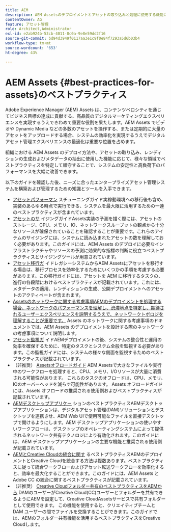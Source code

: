 ```yaml
---
title: AEM
description: AEM Assetsのデプロイメントとアセットの取り込みと処理に使用する機能に応じて、負荷時のシステムの安定性とパフォーマンスを向上させるベストプラクティスを特定し、順守します。
contentOwner: AG
feature: アセット管理
role: Architect,Administrator
exl-id: e2ab924b-53cb-4011-8c0a-9e8e59dd2f16
source-git-commit: bd94d3949f0117aa3e1c9f0e84f7293a5d6b03b4
workflow-type: tm+mt
source-wordcount: '653'
ht-degree: 43%

---
```


# AEM Assets {#best-practices-for-assets}のベストプラクティス

Adobe Experience Manager (AEM) Assets は、コンテンツベロシティを通じてビジネス目標の達成に貢献する、高品質のデジタルマーケティングエクスペリエンスを実現するうえできわめて重要な役割を果たします。AEM Assets でビデオや Dynamic Media などの多数のアセットを操作する、または定期的に大量のアセットをアップロードする場合、システムの効率化を実現するうえでデジタルアセット管理エクスペリエンスの最適化は重要な位置を占めます。

組織における AEM Assets のデプロイ方法や、アセットの取り込み、レンディションの生成およびメタデータの抽出に使用した機能に応じて、様々な領域でベストプラクティスを特定して順守することで、システムの安定性と高負荷下のパフォーマンスを大幅に改善できます。

以下のガイドを確認した後、ニーズに合ったエンタープライズアセット管理システムを構築および管理するための知識とツールを入手できます。

* [アセットパフォーマン](performance-tuning-guidelines.md)
スチューニングガイド実稼動環境への移行後も含め、実装のあらゆる時点で実行できる、システムを最大限に活用するための一連のベストプラクティスが含まれています。
* [アセットのサ](assets-sizing-guide.md)
イジングガイドAssets実装の予測を描く際には、アセットのストレージ、CPU、メモリ、IO、ネットワークスループットの観点から十分なリソースが確保されていることを確認することが重要です。これらのアイテムのサイジングには、システムに読み込まれたアセットの数を理解しておく必要があります。このガイドには、AEM Assets のデプロイに必要なインフラストラクチャやリソースの予測に効果的な指標の判断に役立つベストプラクティスとサイジングツールが用意されています。
* [アセット移行ガ](assets-migration-guide.md)
イドレガシーシステムからAEM Assetsにアセットを移行する場合は、移行プロセスを効率化するためにいくつかの手順を考慮する必要があります。この移行ガイドには、アセットを AEM に移行するタスクの、進行の各段階におけるベストプラクティスが記載されています。これには、メタデータの適用、レンディションの生成、公開デプロイメントへのアセットのアクティベートが含まれます。
* [Assetsのネットワークに関する考慮事項AEMのデプロイメントを処理する場合、ネットワークのパフォーマンスを理解し、渋滞地点を特定し、期待されるユーザーエクスペリエンスを説明するうえで、ネットワークトポロジを理解することが重要です。](assets-network-considerations.md)
Assets のネットワークに関する考慮事項のドキュメントでは、AEM Assets のデプロイメントを設計する際のネットワークの考慮事項について説明します。
* [アセット監視ガ](assets-monitoring-best-practices.md)
イドAEMデプロイメントの後、システムの整合性と運用の効率を確保するために、特定のタスクとシステム全般を監視する必要があります。この監視ガイドには、システムの様々な側面を監視するためのベストプラクティスが記載されています。
* （非推奨） [Assetsオフロードガイド](assets-offloading-best-practices.md)
AEM Assetsで大きなファイルや実行中のワークフローを処理すると、CPU、メモリ、I/Oリソースが大量に消費される可能性があります。 これらのタスクのオフロードは、CPU、メモリ、IOのオーバーヘッドを減らす可能性があります。 Assets オフロードガイドには、Assets オフロードの推奨される使用例およびベストプラクティスが記載されています。
* [AEMデスクトップアプリケー](https://helpx.adobe.com/jp/experience-manager/desktop-app/aem-desktop-app-best-practices.html)
ションのベストプラクティスAEMデスクトップアプリケーションは、デジタルアセット管理(DAM)ソリューションとデスクトップを連携させ、AEM Web UIで使用可能なファイルを直接デスクトップで開けるようにします。AEM デスクトップアプリケーションの使いやすいワークフローは、デスクトップのオペレーティングシステムによって提供されるネットワーク共有テクノロジにより有効化されます。このガイドには、AEM デスクトップアプリケーションの主要な機能と推奨される使用例が記載されています。
* [AEMとCreative Cloudの統合に関す](aem-cc-integration-best-practices.md)
るベストプラクティスAEMのデプロイメントとCreative Cloudを統合する方法は複数あります。ベストプラクティスに従って統合ワークフローおよびアセット転送ワークフローを効率化すると、効率を最大化することができます。このガイドには、AEM Assets と Adobe CC の統合に関するベストプラクティスが記載されています。
* （非推奨） [Creative Cloudフォルダー共有のベストプラクティスをAEMから](aem-cc-folder-sharing-best-practices.md)
DAMのユーザーがCreative Cloud(CC)ユーザーとフォルダーを共有できるようにAEMを設定して、Creative CloudAssetsサービスで共有フォルダーとして使用できます。 この機能を使用すると、クリエイティブチームと DAM ユーザーの間でファイルを交換することができます。このガイドでは、AEMのフォルダー共有機能を活用するベストプラクティスをCreative Cloudします。
